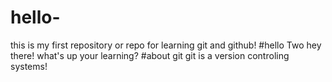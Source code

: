 # hello-
this is my first repository or repo for learning git and github!
#hello Two 
hey there! what's up your learning?
#about git 
git is a version controling systems!
